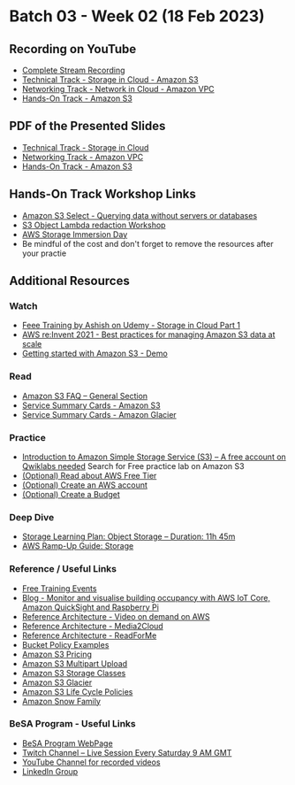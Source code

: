 # Batch 03 - Week 02 (18 Feb 2023)

## Recording on YouTube
* [Complete Stream Recording](https://youtu.be/9DOa3Sb1T0c)
* [Technical Track - Storage in Cloud - Amazon S3](https://youtu.be/Sw6B2deMPmg)
* [Networking Track - Network in Cloud - Amazon VPC](https://youtu.be/1WNMB38KtiM)
* [Hands-On Track - Amazon S3](https://youtu.be/jYUm5itbDNA)

<!---  
-->

## PDF of the Presented Slides
* [Technical Track - Storage in Cloud](https://github.com/become-a-solutions-architect/become-a-solutions-architect.github.io/blob/main/resources/assets/B03/W2/Technical%20Track%20-%20Storage%20in%20Cloud.pdf)
* [Networking Track - Amazon VPC](https://github.com/become-a-solutions-architect/become-a-solutions-architect.github.io/blob/main/resources/assets/B03/W2/Networking%20Track%20-%20Amazon%20VPC.pdf)
* [Hands-On Track - Amazon S3](https://github.com/become-a-solutions-architect/become-a-solutions-architect.github.io/blob/main/resources/assets/B03/W2/HandsOn%20Track%20-%20Amazon%20S3.pdf)

## Hands-On Track Workshop Links
* [Amazon S3 Select - Querying data without servers or databases](https://catalog.us-east-1.prod.workshops.aws/workshops/c85a4d91-2b80-4155-948d-bbdc200567a6/en-US)
* [S3 Object Lambda redaction Workshop](https://catalog.us-east-1.prod.workshops.aws/workshops/65ae1218-0c6b-444a-88bd-02aad3ac8636/en-US)
* [AWS Storage Immersion Day](https://catalog.us-east-1.prod.workshops.aws/workshops/74237958-77c8-4e7f-a02f-ae201a04d759/en-US)
* Be mindful of the cost and don't forget to remove the resources after your practie


## Additional Resources 

### Watch

* [Feee Training by Ashish on Udemy - Storage in Cloud Part 1](https://www.udemy.com/course/storage-in-cloud-amazon-s3-part-1/)
* [AWS re:Invent 2021 - Best practices for managing Amazon S3 data at scale](https://www.youtube.com/watch?v=cTbpJE3grPc)
* [Getting started with Amazon S3 - Demo](https://www.youtube.com/watch?v=e6w9LwZJFIA)

### Read

* [Amazon S3 FAQ – General Section](https://aws.amazon.com/s3/faqs/)
* [Service Summary Cards - Amazon S3](https://github.com/become-a-solutions-architect/become-a-solutions-architect.github.io/blob/main/resources/assets/2/Amazon%20S3%20-%20Service%20Summary%20Card.pdf)
* [Service Summary Cards -  Amazon Glacier](https://github.com/become-a-solutions-architect/become-a-solutions-architect.github.io/blob/main/resources/assets/2/Amazon%20S3%20Glacier%20-%20Service%20Summary%20Card.pdf)

### Practice
* [Introduction to Amazon Simple Storage Service (S3) – A free account on Qwiklabs needed](https://amazon.qwiklabs.com)
Search for Free practice lab on Amazon S3
* [(Optional) Read about AWS Free Tier](https://aws.amazon.com/free)
* [(Optional) Create an AWS account](https://aws.amazon.com/premiumsupport/knowledge-center/create-and-activate-aws-account/)
* [(Optional) Create a Budget](https://docs.aws.amazon.com/cost-management/latest/userguide/budgets-create.html)

### Deep Dive

* [Storage Learning Plan: Object Storage – Duration: 11h 45m](https://explore.skillbuilder.aws/learn/public/learning_plan/view/51/storage-learning-plan-object-storage)
* [AWS Ramp-Up Guide: Storage](https://d1.awsstatic.com/training-and-certification/ramp-up_guides/Ramp-Up_Guide_Storage.pdf)

### Reference / Useful Links

* [Free Training Events](https://aws.amazon.com/training/events)
* [Blog - Monitor and visualise building occupancy with AWS IoT Core, Amazon QuickSight and Raspberry Pi](https://aws.amazon.com/blogs/iot/monitor-and-visualise-building-occupancy-with-aws-iot-core-amazon-quicksight-and-raspberry-pi/)
* [Reference Architecture - Video on demand on AWS](https://aws.amazon.com/solutions/implementations/video-on-demand-on-aws/)
* [Reference Architecture - Media2Cloud](https://aws.amazon.com/solutions/implementations/media2cloud/)
* [Reference Architecture - ReadForMe](https://d1.awsstatic.com/architecture-diagrams/ArchitectureDiagrams/readforme-ra.pdf)
* [Bucket Policy Examples](https://docs.aws.amazon.com/AmazonS3/latest/userguide/example-bucket-policies.html)
* [Amazon S3 Pricing](https://aws.amazon.com/s3/pricing/)
* [Amazon S3 Multipart Upload](https://docs.aws.amazon.com/AmazonS3/latest/userguide/mpuoverview.html)
* [Amazon S3 Storage Classes](https://aws.amazon.com/s3/storage-classes/)
* [Amazon S3 Glacier](https://aws.amazon.com/glacier/)
* [Amazon S3 Life Cycle Policies](https://docs.aws.amazon.com/AmazonS3/latest/userguide/object-lifecycle-mgmt.html)
* [Amazon Snow Family](https://aws.amazon.com/snow/)

### BeSA Program - Useful Links

* [BeSA Program WebPage](https://become-a-solutions-architect.github.io/)
* [Twitch Channel – Live Session Every Saturday 9 AM GMT](https://www.twitch.tv/besaprogram)
* [YouTube Channel for recorded videos](https://www.youtube.com/channel/UCWWO3yt3b5R_LrWHReU0b-g)
* [LinkedIn Group](https://www.linkedin.com/groups/9179284/)
